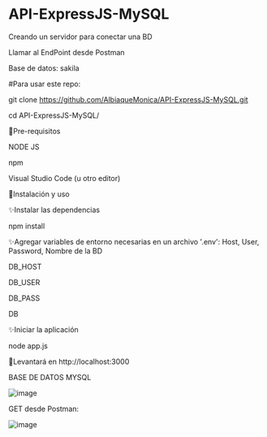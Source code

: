# API-ExpressJS-MySQL
Creando un servidor para conectar una BD

Llamar al EndPoint desde Postman

Base de datos: sakila

#Para usar este repo:

git clone https://github.com/AlbiaqueMonica/API-ExpressJS-MySQL.git

cd API-ExpressJS-MySQL/

🧉Pre-requisitos 

NODE JS

npm

Visual Studio Code (u otro editor)

🧉Instalación y uso

✨Instalar las dependencias

npm install

✨Agregar variables de entorno necesarias en un archivo '.env': Host, User, Password, Nombre de la BD

DB_HOST

DB_USER

DB_PASS

DB
     
✨Iniciar la aplicación

node app.js

🚀Levantará en http://localhost:3000


BASE DE DATOS MYSQL

![image](https://user-images.githubusercontent.com/72052340/236583785-9817357a-829d-4e69-9006-778b50f58888.png)

GET desde Postman:

![image](https://user-images.githubusercontent.com/72052340/236583870-4a765b76-d124-455f-8292-108aca8693f0.png)



